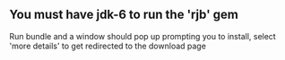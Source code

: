 ## You must have jdk-6 to run the 'rjb' gem
Run bundle and a window should pop up prompting you to install, select 'more details' to get redirected to the download page

